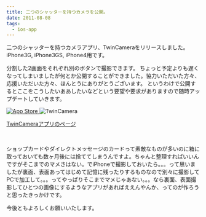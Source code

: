 ```yaml
---
title: 二つのシャッターを持つカメラを公開。
date: 2011-08-08
tags:
  - ios-app
---
```


二つのシャッターを持つカメラアプリ、TwinCameraをリリースしました。iPhone3G, iPhone3GS, iPhone4用です。

分割した2画面をそれぞれ別のボタンで撮影できます。
ちょっと予定よりも遅くなってしまいましたが何とか公開することができました。協力いただいた方々、応援いただいた方々、ほんとうにありがとうございます。
というわけで公開するとここをこうしたいああしたいなどという要望や要求がありますので随時アップデートしていきます。

<a href="http://itunes.apple.com/us/app/twincamera/id447010914?l=ja&ls=1&mt=8" title="TwinCamera App Store" target="_blank">
<img src="http://zoomone.net/Goodies/common/img/btn_appstore.png" alt="App Store" />
</a>

<img src="http://zoomone.net/facebook/app/welcome/images/img_promotion_01.jpg" alt="TwinCamera" />

<a href="http://zoomone.net/Goodies/TwinCam.Goody/" title="TwinCamera" target="_blank">TwinCameraアプリのページ</a>

<img src="http://farm7.static.flickr.com/6017/6013330409_cfd2d921b7.jpg" alt="" />
<img src="http://farm7.static.flickr.com/6123/6016100071_6262fd7829.jpg" alt="" />
<img src="http://farm7.static.flickr.com/6141/5989944268_6c9821e39a.jpg" alt="" />


ショップカードやダイレクトメッセージのカードって素敵なものが多いのに箱に取っておいても数ヶ月後には捨ててしまうんですよ。ちゃんと整理すればいいんですがそこまでのマメさはない。でiPhoneで撮影しておいたら。。。って思いましたが裏面、表面あってはじめて記憶に残ったりするものなので別々に撮影してPCで加工して。。。ってやっぱりそこまでマメじゃあない。。。なら裏面、表面撮影してひとつの画像にするようなアプリがあればええんやんか、ってのが作ろうと思ったきっかけです。


今後ともよろしくお願いいたします。
